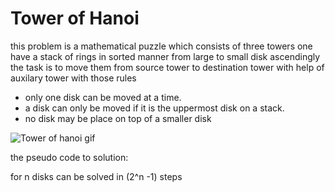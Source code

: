 # Tower of Hanoi

this problem is a mathematical puzzle which consists of three towers one have a stack of rings in sorted manner from large to small disk ascendingly
the task is to move them from source tower to destination tower with help of auxilary tower with those rules

- only one disk can be moved at a time.
- a disk can only be moved if it is the uppermost disk on a stack.
- no disk may be place on top of a smaller disk

![Tower of hanoi gif](https://www.tutorialspoint.com/data_structures_algorithms/images/tower_of_hanoi.gif)

the pseudo code to solution:

for n disks can be solved in (2^n -1) steps

